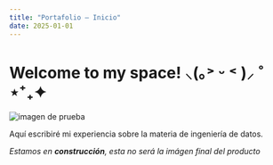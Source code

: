 ```yaml
---
title: "Portafolio — Inicio"
date: 2025-01-01
---
```


# Welcome to my space! ⸜(｡˃ ᵕ ˂ )⸝ ˚　 ⋆⁺₊✦

![imagen de prueba](https://64.media.tumblr.com/2540ac896111b9bf81234d9f026e7224/acb14eecdb780f4c-a3/s500x750/2db2720a301d2e3c42c724b8a836e5f1d307c029.gifv)

Aquí escribiré mi experiencia sobre la materia de ingeniería de datos.

*Estamos en **construcción**, esta no será la imágen final del producto*
